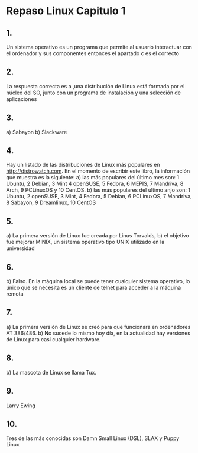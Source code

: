 # Repaso Linux Capitulo 1

## 1.

Un sistema operativo es un programa que permite al usuario interactuar con el ordenador y sus
componentes entonces el apartado c es el correcto

## 2.

La respuesta correcta es a ,una distribución de Linux está formada por el núcleo del SO, junto con un programa de instalación y una selección de aplicaciones

## 3.

a) Sabayon b) Slackware

## 4.

Hay un listado de las distribuciones de Linux más populares en http://distrowatch.com. En el momento de escribir este libro, la información que muestra es la siguiente: a) las más populares del último mes son: 1 Ubuntu, 2 Debian, 3 Mint 4 openSUSE, 5 Fedora, 6 MEPIS, 7 Mandriva, 8 Arch, 9 PCLinuxOS y 10 CentOS. b) las más populares del último anjo son: 1 Ubuntu, 2 openSUSE, 3 Mint, 4 Fedora, 5 Debian, 6 PCLinuxOS, 7 Mandriva, 8 Sabayon, 9 Dreamlinux, 10 CentOS



## 5.

a) La primera versión de Linux fue creada por Linus Torvalds, b) el objetivo fue mejorar MINIX, un sistema operativo tipo UNIX utilizado en la universidad

## 6.

b) Falso. En la máquina local se puede tener cualquier sistema operativo, lo único que se necesita es un cliente de telnet para acceder a la máquina remota

## 7.

a) La primera versión de Linux se creó para que funcionara en ordenadores AT 386/486. b) No
sucede lo mismo hoy día, en la actualidad hay versiones de Linux para casi cualquier hardware.

## 8.

b) La mascota de Linux se llama Tux. 

## 9. 

Larry Ewing



## 10.

 Tres de las más conocidas son Damn
Small Linux (DSL), SLAX y Puppy Linux